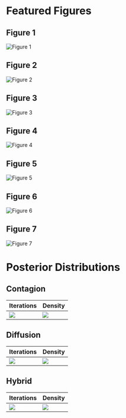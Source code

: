 # Featured Figures

## Figure 1 

![Figure 1](Figure%201.png)

## Figure 2 
![Figure 2](Figure%202.png)

## Figure 3 
![Figure 3](Figure%203.png)

## Figure 4 
![Figure 4](Figure%204.png)

## Figure 5 
![Figure 5](Figure%205.png)

## Figure 6 
![Figure 6](Figure%206.png)

## Figure 7 
![Figure 7](Figure%207.png)



# Posterior Distributions

## Contagion

| Iterations | Density |   
|---|---|  
| ![](posteriors/xyplot.OriginalContagionGauss.1982.10000.png) | ![](posteriors/densname.OriginalContagionGauss.1982.10000.png) |   


## Diffusion

| Iterations | Density |   
|---|---|  
| ![](posteriors/xyplot.OriginalDiffusionGauss.1982.10000.png) | ![](posteriors/densname.OriginalDiffusionGauss.1982.10000.png) |   

## Hybrid

| Iterations | Density |   
|---|---|  
| ![](posteriors/xyplot.OriginalHybridGauss.1982.10000.png) | ![](posteriors/densname.OriginalHybridGauss.1982.10000.png) |   


